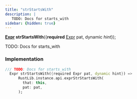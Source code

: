 ```yaml
---
title: "strStartsWith"
description: |
   TODO: Docs for starts_with
sidebar: {hidden: true}
---
```

<span class="dart-code"><strong>[Expr] strStartsWith</strong>({<span class="nobr"><strong>required</strong> [Expr] pat</span>, <span class="nobr">dynamic <i>hint</i></span>});</span>

 TODO: Docs for starts_with
### Implementation
```dart
/// TODO: Docs for starts_with
  Expr strStartsWith({required Expr pat, dynamic hint}) =>
      RustLib.instance.api.exprStrStartsWith(
        that: this,
        pat: pat,
      );
```

[Expr]: /reference/classes/expr/